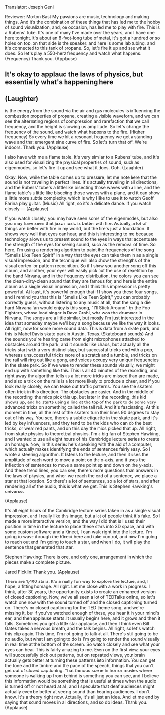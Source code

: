 

Translator: Joseph Geni

Reviewer: Morton Bast
My passions
are music, technology and making things.
And it&#39;s the combination of these things
that has led me to the hobby of sound visualization,
and, on occasion, has led me to play with fire.
This is a Rubens&#39; tube. It&#39;s one of many I&#39;ve made over the years,
and I have one here tonight.
It&#39;s about an 8-foot-long tube of metal,
it&#39;s got a hundred or so holes on top,
on that side is the speaker, and here
is some lab tubing, and it&#39;s connected to this tank
of propane.
So, let&#39;s fire it up and see what it does.
So let&#39;s play a 550-herz frequency
and watch what happens.
(Frequency)
Thank you. 
(Applause)

It&#39;s okay to applaud the laws of physics,
but essentially what&#39;s happening here
-- 
(Laughter)
 --
is the energy from the sound via the air and gas molecules
is influencing the combustion properties of propane,
creating a visible waveform,
and we can see the alternating regions of compression
and rarefaction that we call frequency,
and the height is showing us amplitude.
So let&#39;s change the frequency of the sound,
and watch what happens to the fire.
(Higher frequency)
So every time we hit a resonant frequency we get a standing wave
and that emergent sine curve of fire.
So let&#39;s turn that off. We&#39;re indoors.
Thank you. 
(Applause)

I also have with me a flame table.
It&#39;s very similar to a Rubens&#39; tube, and it&#39;s also used
for visualizing the physical properties of sound,
such as eigenmodes, so let&#39;s fire it up
and see what it does.
Ooh. 
(Laughter)

Okay. Now, while the table comes up to pressure,
let me note here that the sound is not traveling
in perfect lines. It&#39;s actually traveling in all directions,
and the Rubens&#39; tube&#39;s a little like bisecting those waves
with a line, and the flame table&#39;s a little like
bisecting those waves with a plane,
and it can show a little more subtle complexity, which is why
I like to use it to watch Geoff Farina play guitar.
(Music)
All right, so it&#39;s a delicate dance.
If you watch closely — 
(Applause)

If you watch closely, you may have seen
some of the eigenmodes, but also you may have seen
that jazz music is better with fire.
Actually, a lot of things are better with fire in my world,
but the fire&#39;s just a foundation.
It shows very well that eyes can hear,
and this is interesting to me because
technology allows us to present sound to the eyes
in ways that accentuate the strength of the eyes
for seeing sound, such as the removal of time.
So here, I&#39;m using a rendering algorithm to paint
the frequencies of the song &quot;Smells Like Teen Spirit&quot;
in a way that the eyes can take them in
as a single visual impression, and the technique
will also show the strengths of the visual cortex
for pattern recognition.
So if I show you another song off this album,
and another, your eyes will easily pick out
the use of repetition by the band Nirvana,
and in the frequency distribution, the colors,
you can see the clean-dirty-clean sound
that they are famous for,
and here is the entire album as a single visual impression,
and I think this impression is pretty powerful.
At least, it&#39;s powerful enough that
if I show you these four songs,
and I remind you that this is &quot;Smells Like Teen Spirit,&quot;
you can probably correctly guess, without listening
to any music at all, that the song
a die hard Nirvana fan would enjoy is this song,
&quot;I&#39;ll Stick Around&quot; by the Foo Fighters,
whose lead singer is Dave Grohl,
who was the drummer in Nirvana.
The songs are a little similar, but mostly
I&#39;m just interested in the idea that someday maybe
we&#39;ll buy a song because we like the way it looks.
All right, now for some more sound data.
This is data from a skate park,
and this is Mabel Davis skate park
in Austin, Texas. (Skateboard sounds)
And the sounds you&#39;re hearing came from eight
microphones attached to obstacles around the park,
and it sounds like chaos, but actually
all the tricks start with a very distinct slap,
but successful tricks end with a pop,
whereas unsuccessful tricks
more of a scratch and a tumble,
and tricks on the rail will ring out like a gong, and
voices occupy very unique frequencies in the skate park.
So if we were to render these sounds visually,
we might end up with something like this.
This is all 40 minutes of the recording,
and right away the algorithm tells us
a lot more tricks are missed than are made,
and also a trick on the rails is a lot more likely
to produce a cheer, and if you look really closely,
we can tease out traffic patterns.
You see the skaters often trick in this direction. The obstacles are easier.
And in the middle of the recording, the mics pick this up,
but later in the recording, this kid shows up,
and he starts using a line at the top of the park
to do some very advanced tricks on something
called the tall rail.
And it&#39;s fascinating. At this moment in time,
all the rest of the skaters turn their lines 90 degrees
to stay out of his way.
You see, there&#39;s a subtle etiquette in the skate park,
and it&#39;s led by key influencers,
and they tend to be the kids who can do the best tricks,
or wear red pants, and on this day the mics picked that up.
All right, from skate physics to theoretical physics.
I&#39;m a big fan of Stephen Hawking,
and I wanted to use all eight hours
of his Cambridge lecture series to create an homage.
Now, in this series he&#39;s speaking with the aid of a computer,
which actually makes identifying the ends of sentences
fairly easy. So I wrote a steering algorithm.
It listens to the lecture, and then it uses
the amplitude of each word to move a point on the x-axis,
and it uses the inflection of sentences
to move a same point up and down on the y-axis.
And these trend lines, you can see, there&#39;s more questions
than answers in the laws of physics,
and when we reach the end of a sentence,
we place a star at that location.
So there&#39;s a lot of sentences, so a lot of stars,
and after rendering all of the audio, this is what we get.
This is Stephen Hawking&#39;s universe.

(Applause)

It&#39;s all eight hours of the Cambridge lecture series
taken in as a single visual impression,
and I really like this image,
but a lot of people think it&#39;s fake.
So I made a more interactive version,
and the way I did that is I used their position in time
in the lecture to place these stars into 3D space,
and with some custom software and a Kinect,
I can walk right into the lecture.
I&#39;m going to wave through the Kinect here
and take control, and now I&#39;m going to reach out
and I&#39;m going to touch a star, and when I do,
it will play the sentence
that generated that star.

Stephen Hawking: There is one, and only one, arrangement
in which the pieces make a complete picture.

Jared Ficklin: Thank you. 
(Applause)

There are 1,400 stars.
It&#39;s a really fun way to explore the lecture,
and, I hope, a fitting homage.
All right. Let me close with a work in progress.
I think, after 30 years, the opportunity exists
to create an enhanced version of closed captioning.
Now, we&#39;ve all seen a lot of TEDTalks online,
so let&#39;s watch one now with the sound turned off
and the closed captioning turned on.
There&#39;s no closed captioning for the TED theme song,
and we&#39;re missing it, but if you&#39;ve watched enough of these,
you hear it in your mind&#39;s ear,
and then applause starts.
It usually begins here, and it grows and then it falls.
Sometimes you get a little star applause,
and then I think even Bill Gates takes a nervous breath,
and the talk begins.
All right, so let&#39;s watch this clip again.
This time, I&#39;m not going to talk at all.
There&#39;s still going to be no audio,
but what I am going to do is I&#39;m going to render the sound
visually in real time at the bottom of the screen.
So watch closely and see what your eyes can hear.
This is fairly amazing to me.
Even on the first view, your eyes will successfully
pick out patterns, but on repeated views,
your brain actually gets better
at turning these patterns into information.
You can get the tone and the timbre
and the pace of the speech,
things that you can&#39;t get out of closed captioning.
That famous scene in horror movies
where someone is walking up from behind
is something you can see,
and I believe this information would be something
that is useful at times when the audio is turned off
or not heard at all, and I speculate that deaf audiences
might actually even be better
at seeing sound than hearing audiences.
I don&#39;t know. It&#39;s a theory right now.
Actually, it&#39;s all just an idea.
And let me end by saying that sound moves in all directions,
and so do ideas.
Thank you. 
(Applause)


